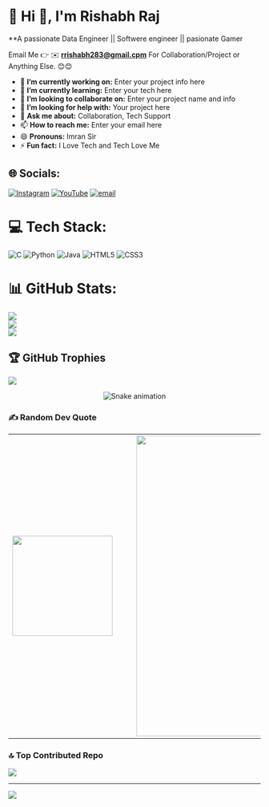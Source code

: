 # 💫 Hi 👋, I'm Rishabh Raj
**A passionate Data Engineer || Softwere engineer || pasionate Gamer

Email Me 👉 ✉️ **rrishabh283@gmail.cpm** For Collaboration/Project or Anything Else. 😊😊

- 🔭 **I’m currently working on:** Enter your project info here
- 🌱 **I’m currently learning:** Enter your tech here
- 👯 **I’m looking to collaborate on:** Enter your project name and info
- 🤔 **I’m looking for help with:** Your project here
- 💬 **Ask me about:** Collaboration, Tech Support
- 📫 **How to reach me:** Enter your email here
- 😄 **Pronouns:** Imran Sir
- ⚡ **Fun fact:** I Love Tech and Tech Love Me
## 🌐 Socials:
[![Instagram](https://img.shields.io/badge/Instagram-%23E4405F.svg?logo=Instagram&logoColor=white)](https://instagram.com/ig_ricky12) [![YouTube](https://img.shields.io/badge/YouTube-%23FF0000.svg?logo=YouTube&logoColor=white)](https://www.youtube.com/@youtubeghost932) [![email](https://img.shields.io/badge/Email-D14836?logo=gmail&logoColor=white)](mailto:rrishabh283@gmail.com) 

# 💻 Tech Stack:
![C](https://img.shields.io/badge/c-%2300599C.svg?style=for-the-badge&logo=c&logoColor=white) ![Python](https://img.shields.io/badge/python-3670A0?style=for-the-badge&logo=python&logoColor=ffdd54) ![Java](https://img.shields.io/badge/java-%23ED8B00.svg?style=for-the-badge&logo=openjdk&logoColor=white) ![HTML5](https://img.shields.io/badge/html5-%23E34F26.svg?style=for-the-badge&logo=html5&logoColor=white) ![CSS3](https://img.shields.io/badge/css3-%231572B6.svg?style=for-the-badge&logo=css3&logoColor=white)
# 📊 GitHub Stats:
![](https://github-readme-stats.vercel.app/api?username=Rishabh9110&theme=highcontrast&hide_border=false&include_all_commits=true&count_private=false)<br/>
![](https://nirzak-streak-stats.vercel.app/?user=Rishabh9110&theme=highcontrast&hide_border=false)<br/>
![](https://github-readme-stats.vercel.app/api/top-langs/?username=Rishabh9110&theme=highcontrast&hide_border=false&include_all_commits=true&count_private=false&layout=compact)

## 🏆 GitHub Trophies
![](https://github-profile-trophy.vercel.app/?username=Rishabh9110&theme=radical&no-frame=false&no-bg=true&margin-w=4)

<!-- Snake Game Repo View -->

<div align="center">
  <img src="https://profile-readme-generator.com/assets/snake.svg" alt="Snake animation" />
</div>


### ✍️ Random Dev Quote

<table border="0" cellspacing="0" cellpadding="0" style="border-collapse: collapse; border: none;">
  <tr>
    <td width="220" valign="middle" style="border: none;">
      <img src="https://media.giphy.com/media/eNAsjO55tPbgaor7ma/giphy.gif" width="200" style="display: block; border: none;" />
    </td>
    <td style="padding-left: 40px; vertical-align: middle; border: none;">
      <img src="https://quotes-github-readme.vercel.app/api?type=horizontal&theme=radical" width="600" style="display: block; border: none;" />
    </td>
  </tr>
</table>


### 🔝 Top Contributed Repo
![](https://github-contributor-stats.vercel.app/api?username=Rishabh9110&limit=5&theme=dark&combine_all_yearly_contributions=true)

---
[![](https://visitcount.itsvg.in/api?id=Rishabh9110&icon=0&color=0)](https://visitcount.itsvg.in)

<!-- Proudly created with GPRM ( https://gprm.itsvg.in ) -->
